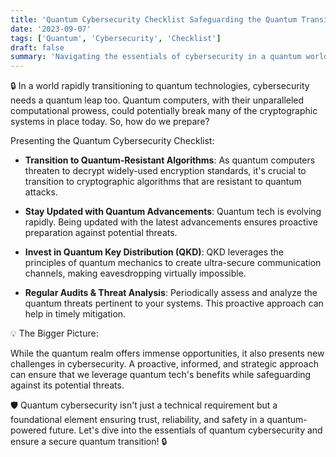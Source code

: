 ```yaml
---
title: 'Quantum Cybersecurity Checklist Safeguarding the Quantum Transition 🔒'
date: '2023-09-07'
tags: ['Quantum', 'Cybersecurity', 'Checklist']
draft: false
summary: 'Navigating the essentials of cybersecurity in a quantum world and preparing for the quantum transition!'
---
```


🔒 In a world rapidly transitioning to quantum technologies, cybersecurity needs a quantum leap too. Quantum computers, with their unparalleled computational prowess, could potentially break many of the cryptographic systems in place today. So, how do we prepare?

Presenting the Quantum Cybersecurity Checklist:

- **Transition to Quantum-Resistant Algorithms**: As quantum computers threaten to decrypt widely-used encryption standards, it's crucial to transition to cryptographic algorithms that are resistant to quantum attacks.

- **Stay Updated with Quantum Advancements**: Quantum tech is evolving rapidly. Being updated with the latest advancements ensures proactive preparation against potential threats.

- **Invest in Quantum Key Distribution (QKD)**: QKD leverages the principles of quantum mechanics to create ultra-secure communication channels, making eavesdropping virtually impossible.

- **Regular Audits & Threat Analysis**: Periodically assess and analyze the quantum threats pertinent to your systems. This proactive approach can help in timely mitigation.

💡 The Bigger Picture:

While the quantum realm offers immense opportunities, it also presents new challenges in cybersecurity. A proactive, informed, and strategic approach can ensure that we leverage quantum tech's benefits while safeguarding against its potential threats.

🛡️ Quantum cybersecurity isn't just a technical requirement but a foundational element ensuring trust, reliability, and safety in a quantum-powered future. Let's dive into the essentials of quantum cybersecurity and ensure a secure quantum transition! 🔒
